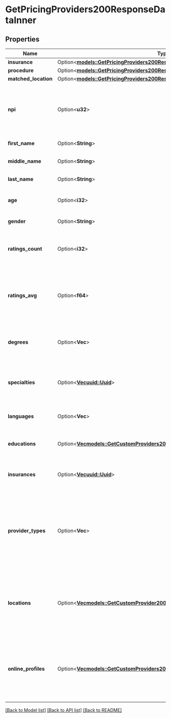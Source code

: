 # GetPricingProviders200ResponseDataInner

## Properties

Name | Type | Description | Notes
------------ | ------------- | ------------- | -------------
**insurance** | Option<[**models::GetPricingProviders200ResponseDataInnerInsurance**](getPricingProviders_200_response_data_inner_insurance.md)> |  | [optional]
**procedure** | Option<[**models::GetPricingProviders200ResponseDataInnerProcedure**](getPricingProviders_200_response_data_inner_procedure.md)> |  | [optional]
**matched_location** | Option<[**models::GetPricingProviders200ResponseDataInnerMatchedLocation**](getPricingProviders_200_response_data_inner_matched_location.md)> |  | [optional]
**npi** | Option<**u32**> | The healthcare provider's 10-digit National Provider Identifier (NPI) | [optional]
**first_name** | Option<**String**> | First name of the provider | [optional]
**middle_name** | Option<**String**> | Middle name of the provider | [optional]
**last_name** | Option<**String**> | Last name of the provider | [optional]
**age** | Option<**i32**> | The estimated age of the provider | [optional]
**gender** | Option<**String**> | The gender of the provider | [optional]
**ratings_count** | Option<**i32**> | Total number of ratings collected across different sources | [optional]
**ratings_avg** | Option<**f64**> | Average patient satisfaction rating out of 10 points across multiple sources | [optional]
**degrees** | Option<**Vec<String>**> | Lists all degrees associated with this provider (e.g. MD, OD, PhD) | [optional]
**specialties** | Option<[**Vec<uuid::Uuid>**](uuid::Uuid.md)> | This lists the UUIDs of all the specialties for a given provider | [optional]
**languages** | Option<**Vec<String>**> | List of confirmed languages spoken | [optional]
**educations** | Option<[**Vec<models::GetCustomProviders200ResponseDataInnerEducationsInner>**](getCustomProviders_200_response_data_inner_educations_inner.md)> | List of the schools attended by the provider | [optional]
**insurances** | Option<[**Vec<uuid::Uuid>**](uuid::Uuid.md)> | List of the UUIDs of insurances the provider accepts | [optional]
**provider_types** | Option<**Vec<String>**> | There are high level classifications for different provider types -- e.g. \"Doctor\", \"Optometry\", \"Dental Providers\", \"Nursing\", etc. | [optional]
**locations** | Option<[**Vec<models::GetCustomProvider200ResponseLocationsInner>**](getCustomProvider_200_response_locations_inner.md)> | List of all locations this provider is known to practice at including any known phone numbers at these locations | [optional]
**online_profiles** | Option<[**Vec<models::GetCustomProviders200ResponseDataInnerOnlineProfilesInner>**](getCustomProviders_200_response_data_inner_online_profiles_inner.md)> | We aggregate profiles across a variety of different online sources, including booking platforms | [optional]

[[Back to Model list]](../README.md#documentation-for-models) [[Back to API list]](../README.md#documentation-for-api-endpoints) [[Back to README]](../README.md)


